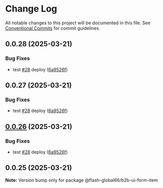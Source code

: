 # Change Log

All notable changes to this project will be documented in this file.
See [Conventional Commits](https://conventionalcommits.org) for commit guidelines.

## 0.0.28 (2025-03-21)


### Bug Fixes

* test [#28](https://github.com/Flash-Global66/b2b-ui-framework/issues/28) deploy ([6a9526f](https://github.com/Flash-Global66/b2b-ui-framework/commit/6a9526f986d683e05284d289c3022e35e1c7a590))





## 0.0.27 (2025-03-21)


### Bug Fixes

* test [#28](https://github.com/Flash-Global66/b2b-ui-framework/issues/28) deploy ([6a9526f](https://github.com/Flash-Global66/b2b-ui-framework/commit/6a9526f986d683e05284d289c3022e35e1c7a590))





## [0.0.26](https://github.com/Flash-Global66/b2b-ui-framework/compare/@flash-global66/b2b-ui-form-item@0.0.25...@flash-global66/b2b-ui-form-item@0.0.26) (2025-03-21)


### Bug Fixes

* test [#28](https://github.com/Flash-Global66/b2b-ui-framework/issues/28) deploy ([6a9526f](https://github.com/Flash-Global66/b2b-ui-framework/commit/6a9526f986d683e05284d289c3022e35e1c7a590))





## 0.0.25 (2025-03-21)

**Note:** Version bump only for package @flash-global66/b2b-ui-form-item
